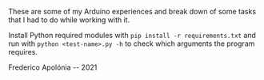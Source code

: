 These are some of my Arduino experiences and break down of some tasks that I had to do while working with it. 

Install Python required modules with `pip install -r requirements.txt` and run with `python <test-name>.py -h` to check which arguments the program requires.

Frederico Apolónia -- 2021